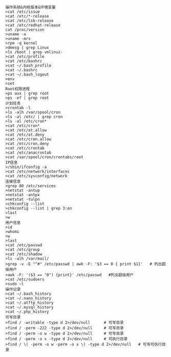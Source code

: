 	操作系统&内核版本&环境变量
	>cat /etc/issue
	>cat /etc/*-release
	>cat /etc/lsb-release
	>cat /etc/redhat-release
	cat /proc/version
	>uname -a
	>uname -mrs
	>rpm -q kernel
	>dmesg | grep Linux
	>ls /boot | grep vmlinuz-
	>cat /etc/profile
	>cat /etc/bashrc
	>cat ~/.bash_profile
	>cat ~/.bashrc
	>cat ~/.bash_logout
	>env
	>set
	Root权限进程
	>ps aux | grep root
	>ps -ef | grep root
	计划任务
	>crontab -l
	>ls -alh /var/spool/cron
	>ls -al /etc/ | grep cron
	>ls -al /etc/cron*
	>cat /etc/cron*
	>cat /etc/at.allow
	>cat /etc/at.deny
	>cat /etc/cron.allow
	>cat /etc/cron.deny
	>cat /etc/crontab
	>cat /etc/anacrontab
	>cat /var/spool/cron/crontabs/root
	IP信息
	>/sbin/ifconfig -a
	>cat /etc/network/interfaces
	>cat /etc/sysconfig/network
	连接信息
	>grep 80 /etc/services
	>netstat -antup
	>netstat -antpx
	>netstat -tulpn
	>chkconfig --list
	>chkconfig --list | grep 3:on
	>last
	>w
	用户信息
	>id
	>whomi
	>w
	>last
	>cat /etc/passwd
	>cat /etc/group
	>cat /etc/shadow
	>ls -alh /var/mail/
	>grep -v -E "^#" /etc/passwd | awk -F: '$3 == 0 { print $1}'   # 列出超级用户
	>awk -F: '($3 == "0") {print}' /etc/passwd   #列出超级用户
	>cat /etc/sudoers
	>sudo –l
	操作记录
	>cat ~/.bash_history
	>cat ~/.nano_history
	>cat ~/.atftp_history
	>cat ~/.mysql_history
	>cat ~/.php_history
	可写目录
	>find / -writable -type d 2>/dev/null      # 可写目录
	>find / -perm -222 -type d 2>/dev/null     # 可写目录 
	>find / -perm -o w -type d 2>/dev/null     # 可写目录
	>find / -perm -o x -type d 2>/dev/null     # 可执行目录
	>find / \( -perm -o w -perm -o x \) -type d 2>/dev/null   # 可写可执行目录